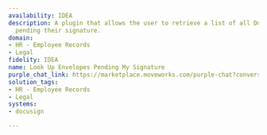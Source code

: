 ```yaml
---
availability: IDEA
description: A plugin that allows the user to retrieve a list of all DocuSign envelopes
  pending their signature.
domain:
- HR - Employee Records
- Legal
fidelity: IDEA
name: Look Up Envelopes Pending My Signature
purple_chat_link: https://marketplace.moveworks.com/purple-chat?conversation=%7B%22messages%22%3A%5B%7B%22parts%22%3A%5B%7B%22richText%22%3A%22Do+I+have+any+documents+to+sign+in+DocuSign%3F%22%7D%5D%2C%22role%22%3A%22user%22%7D%2C%7B%22parts%22%3A%5B%7B%22reasoningSteps%22%3A%5B%7B%22richText%22%3A%22Searching+for+documents+awaiting+your+signature+in+DocuSign...%22%2C%22status%22%3A%22success%22%7D%2C%7B%22richText%22%3A%22Found+2+documents+awaiting+your+signature.%22%2C%22status%22%3A%22success%22%7D%5D%7D%2C%7B%22richText%22%3A%22%3Cp+xmlns%3D%5C%22http%3A%2F%2Fwww.w3.org%2F1999%2Fxhtml%5C%22%3EHere+are+the+documents+waiting+for+your+signature.+Each+item+shows+the+sender%27s+name+and+the+document%27s+subject.+Select+%27Sign+Now%27+to+be+taken+to+the+secure+DocuSign+website+to+review+and+sign.%3C%2Fp%3E%3Cul+xmlns%3D%5C%22http%3A%2F%2Fwww.w3.org%2F1999%2Fxhtml%5C%22%3E%3Cli%3E%3Cb%3ESender%3A%3C%2Fb%3E+Jane+Miller%3Cbr+%2F%3E%3Cb%3ESubject%3A%3C%2Fb%3E+Q4+Performance+Review%3Cbr+%2F%3E%3Ca+href%3D%5C%22https%3A%2F%2Fdocusign.com%5C%22%3ESign+Now%3C%2Fa%3E%3C%2Fli%3E%3Cli%3E%3Cb%3ESender%3A%3C%2Fb%3E+HR+Department%3Cbr+%2F%3E%3Cb%3ESubject%3A%3C%2Fb%3E+Updated+Company+Policy+Acknowledgement%3Cbr+%2F%3E%3Ca+href%3D%5C%22https%3A%2F%2Fdocusign.com%5C%22%3ESign+Now%3C%2Fa%3E%3C%2Fli%3E%3C%2Ful%3E%22%7D%2C%7B%22citations%22%3A%5B%7B%22citationTitle%22%3A%22Q4+Performance+Review%22%2C%22connectorName%22%3A%22docusign%22%7D%2C%7B%22citationTitle%22%3A%22Updated+Company+Policy+Acknowledgement%22%2C%22connectorName%22%3A%22docusign%22%7D%5D%7D%5D%2C%22role%22%3A%22assistant%22%7D%5D%7D
solution_tags:
- HR - Employee Records
- Legal
systems:
- docusign

---
```

